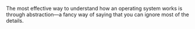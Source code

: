 The most effective way to understand how an operating system works is through abstraction—a fancy way of
saying that you can ignore most of the details.
